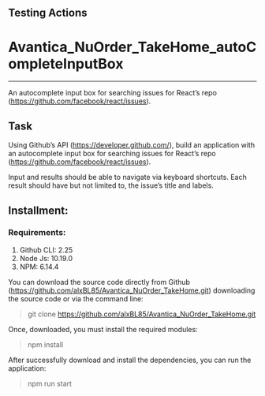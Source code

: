 ## Testing Actions

# Avantica_NuOrder_TakeHome_autoCompleteInputBox

---

An autocomplete input box   for searching issues for React’s repo (https://github.com/facebook/react/issues). 


## Task
Using Github’s API (https://developer.github.com/), build an application with an autocomplete input box for searching issues for React’s repo (https://github.com/facebook/react/issues). 

Input and results should be able to navigate via keyboard shortcuts. Each result should have but not limited to, the issue’s title and labels. 

## Installment:

### Requirements:

1. Github CLI: 2.25
1. Node Js: 10.19.0
1. NPM: 6.14.4

You can download the source code directly from Github (https://github.com/alxBL85/Avantica_NuOrder_TakeHome.git) downloading the source code or via the command line:

> git clone https://github.com/alxBL85/Avantica_NuOrder_TakeHome.git

Once, downloaded, you must install the required modules:

> npm install

After successfully download and install the dependencies, you can run the application:

> npm run start




